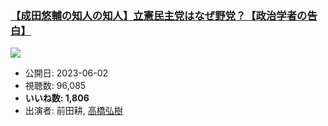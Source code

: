 ### [【成田悠輔の知人の知人】立憲民主党はなぜ野党？【政治学者の告白】](https://www.youtube.com/watch?v=YGXltHPgRSU)
[![](https://img.youtube.com/vi/YGXltHPgRSU/sddefault.jpg)](https://www.youtube.com/watch?v=YGXltHPgRSU)
-   公開日: 2023-06-02
-   視聴数: 96,085
-   **いいね数: 1,806**
-   出演者: 前田耕, [高橋弘樹](/rehacq_fan/people/高橋弘樹 "wikilink")
